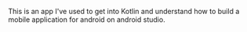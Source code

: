 This is an app I've used to get into Kotlin and understand how to build a mobile application for android on android studio.

